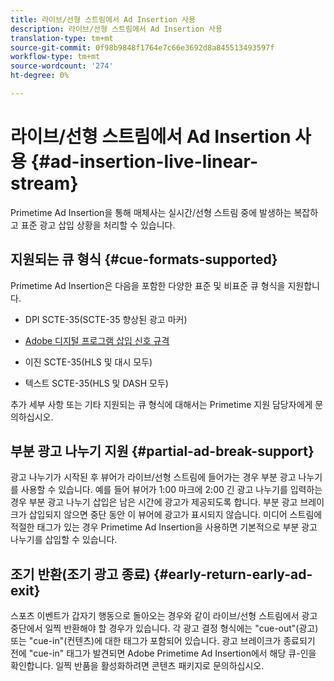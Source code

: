 ```yaml
---
title: 라이브/선형 스트림에서 Ad Insertion 사용
description: 라이브/선형 스트림에서 Ad Insertion 사용
translation-type: tm+mt
source-git-commit: 0f98b9848f1764e7c66e3692d8a845513493597f
workflow-type: tm+mt
source-wordcount: '274'
ht-degree: 0%

---
```



# 라이브/선형 스트림에서 Ad Insertion 사용 {#ad-insertion-live-linear-stream}

Primetime Ad Insertion을 통해 매체사는 실시간/선형 스트림 중에 발생하는 복잡하고 표준 광고 삽입 상황을 처리할 수 있습니다.

## 지원되는 큐 형식 {#cue-formats-supported}

Primetime Ad Insertion은 다음을 포함한 다양한 표준 및 비표준 큐 형식을 지원합니다.

* DPI SCTE-35(SCTE-35 향상된 광고 마커)

* [Adobe 디지털 프로그램 삽입 신호 규격](https://www.adobe.com/content/dam/acom/en/devnet/primetime/PrimetimeDigitalProgramInsertionSignalingSpecification.pdf)

* 이진 SCTE-35(HLS 및 대시 모두)

* 텍스트 SCTE-35(HLS 및 DASH 모두)

추가 세부 사항 또는 기타 지원되는 큐 형식에 대해서는 Primetime 지원 담당자에게 문의하십시오.

## 부분 광고 나누기 지원 {#partial-ad-break-support}

광고 나누기가 시작된 후 뷰어가 라이브/선형 스트림에 들어가는 경우 부분 광고 나누기를 사용할 수 있습니다.  예를 들어 뷰어가 1:00 마크에 2:00 긴 광고 나누기를 입력하는 경우 부분 광고 나누기 삽입은 남은 시간에 광고가 제공되도록 합니다. 부분 광고 브레이크가 삽입되지 않으면 중단 동안 이 뷰어에 광고가 표시되지 않습니다. 미디어 스트림에 적절한 태그가 있는 경우 Primetime Ad Insertion을 사용하면 기본적으로 부분 광고 나누기를 삽입할 수 있습니다.

## 조기 반환(조기 광고 종료) {#early-return-early-ad-exit}

스포츠 이벤트가 갑자기 행동으로 돌아오는 경우와 같이 라이브/선형 스트림에서 광고 중단에서 일찍 반환해야 할 경우가 있습니다. 각 광고 결정 형식에는 &quot;cue-out&quot;(광고) 또는 &quot;cue-in&quot;(컨텐츠)에 대한 태그가 포함되어 있습니다.  광고 브레이크가 종료되기 전에 &quot;cue-in&quot; 태그가 발견되면 Adobe Primetime Ad Insertion에서 해당 큐-인을 확인합니다.  일찍 반품을 활성화하려면 콘텐츠 패키지로 문의하십시오.
